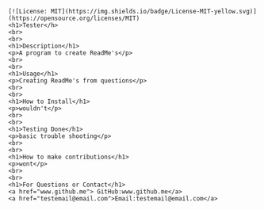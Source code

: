 
    [![License: MIT](https://img.shields.io/badge/License-MIT-yellow.svg)](https://opensource.org/licenses/MIT)
    <h1>Tester</h>
    <br>
    <br>
    <h1>Description</h1>
    <p>A program to create ReadMe's</p>
    <br>
    <br>
    <h1>Usage</h1>
    <p>Creating ReadMe's from questions</p>
    <br>
    <br>
    <h1>How to Install</h1>
    <p>wouldn't</p>
    <br>
    <br>
    <h1>Testing Done</h1>
    <p>basic trouble shooting</p>
    <br>
    <br>
    <h1>How to make contributions</h1>
    <p>wont</p>
    <br>
    <br>
    <h1>For Questions or Contact</h1>
    <a href="www.github.me"> GitHub:www.github.me</a>
    <a href="testemail@email.com">Email:testemail@email.com</a>
    